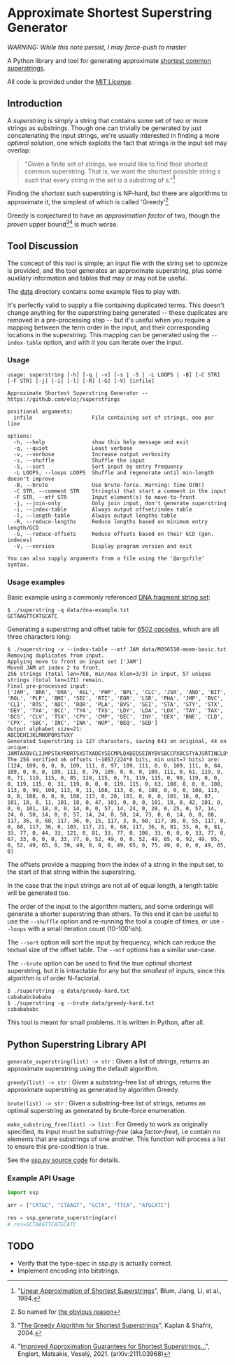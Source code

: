 # Approximate Shortest Superstring Generator

_WARNING: While this note persist, I may force-push to master_

A Python library and tool for generating approximate [shortest common superstrings](https://en.wikipedia.org/wiki/Shortest_common_supersequence#Shortest_common_superstring).

All code is provided under the [MIT License](LICENSE).

## Introduction

A _superstring_ is simply a string that contains some set of two or more strings as substrings. Though one
can trivially be generated by just concatenating the input strings, we're usually interested in finding
a more _optimal_ solution, one which exploits the fact that strings in the input set may overlap:

>"Given a finite set of strings, we would like to find their shortest common
>superstring. That is, we want the shortest possible string _s_ such that every
>string in the set is a substring of _s_."[^Blum1994]

Finding the _shortest_ such superstring is NP-hard, but there are algorithms to approximate it,
the simplest of which is called 'Greedy'[^wikiGreedy]

Greedy is conjectured to have an _approximation factor_ of two, though the _proven_ upper bound[^Kaplan2004][^Englert2021] is much worse.

## Tool Discussion

The concept of this tool is simple; an input file with the string set to optimize is provided, and the tool generates an approximate
superstring, plus some auxiliary information and tables that may or may not be useful.

The [data](data) directory contains some example files to play with.

It's perfectly valid to supply a file containing duplicated terms. This doesn't change anything for the superstring
being generated -- these duplicates are removed in a pre-processing step -- but it's useful when you require a mapping
between the term order in the input, and their corresponding locations in the superstring. This mapping can be generated
using the `--index-table` option, and with it you can iterate over the input.

<!--
This repository is an artifact of an ultimately failed experiment to see if superstrings could be used to size-optimize the
mnemonics table of a C64 assembler or disassembler. I may still write it up at some point, though that seems increasingly unlikely.
-->

### Usage

```console
usage: superstring [-h] [-q | -v] [-s | -S | -L LOOPS | -B] [-C STR] [-F STR] [-j] [-i] [-l] [-R] [-G] [-V] [infile]

Approximate Shortest Superstring Generator -- https://github.com/eloj/superstrings

positional arguments:
  infile                   File containing set of strings, one per line

options:
  -h, --help               show this help message and exit
  -q, --quiet              Least verbose
  -v, --verbose            Increase output verbosity
  -s, --shuffle            Shuffle the input
  -S, --sort               Sort input by entry frequency
  -L LOOPS, --loops LOOPS  Shuffle and regenerate until min-length doesn't improve
  -B, --brute              Use brute-force. Warning: Time O(N!)
  -C STR, --comment STR    String(s) that start a comment in the input
  -F STR, --mtf STR        Input element(s) to move-to-front
  -j, --join-only          Only join input, don't generate superstring
  -i, --index-table        Always output offset/index table
  -l, --length-table       Always output lengths table
  -R, --reduce-lengths     Reduce lengths based on minimum entry length/GCD
  -G, --reduce-offsets     Reduce offsets based on their GCD (gen. indeces)
  -V, --version            Display program version and exit

You can also supply arguments from a file using the '@argsfile' syntax.
```

### Usage examples

Basic example using a commonly referenced [DNA fragment string set](data/dna-example.txt):

```console
$ ./superstring -q data/dna-example.txt
GCTAAGTTCATGCATC
```

Generating a superstring and offset table for [6502 opcodes](data/MOS6510-mnem-basic.txt), which are all three characters long:

```console
$ ./superstring -v --index-table --mtf JAM data/MOS6510-mnem-basic.txt
Removing duplicates from input.
Applying move to front on input set ['JAM']
Moved JAM at index 2 to front.
256 strings (total len=768, min/max klen=3/3) in input, 57 unique strings (total len=171) remain.
Final pre-processed input:
['JAM', 'BRK', 'ORA', 'ASL', 'PHP', 'BPL', 'CLC', 'JSR', 'AND', 'BIT', 'ROL', 'PLP', 'BMI', 'SEC', 'RTI', 'EOR', 'LSR', 'PHA', 'JMP', 'BVC', 'CLI', 'RTS', 'ADC', 'ROR', 'PLA', 'BVS', 'SEI', 'STA', 'STY', 'STX', 'DEY', 'TXA', 'BCC', 'TYA', 'TXS', 'LDY', 'LDA', 'LDX', 'TAY', 'TAX', 'BCS', 'CLV', 'TSX', 'CPY', 'CMP', 'DEC', 'INY', 'DEX', 'BNE', 'CLD', 'CPX', 'SBC', 'INC', 'INX', 'NOP', 'BEQ', 'SED']
Output alphabet size=21:
ABCDEHIJKLMNOPQRSTVXY
Generated Superstring is 127 characters, saving 641 on original, 44 on unique:
JAMTAXBVCLIJMPSTAYRORTSXSTXADEYSECMPLDXBEQSEINYBVSBCCPXBCSTYAJSRTINCLDYBITXSEDECLCPYBPLPLABMINXNOPHPHADCLVBNEORASLSROLDANDEXBRK
The 256 verified ok offsets (~1057/224*8 bits, min unit=7 bits) are:
[124, 109, 0, 0, 0, 109, 111, 0, 97, 109, 111, 0, 0, 109, 111, 0, 84, 109, 0, 0, 0, 109, 111, 0, 79, 109, 0, 0, 0, 109, 111, 0, 61, 119, 0, 0, 71, 119, 115, 0, 85, 119, 115, 0, 71, 119, 115, 0, 90, 119, 0, 0, 0, 119, 115, 0, 31, 119, 0, 0, 0, 119, 115, 0, 63, 108, 0, 0, 0, 108, 113, 0, 99, 108, 113, 0, 11, 108, 113, 0, 6, 108, 0, 0, 0, 108, 113, 0, 8, 108, 0, 0, 0, 108, 113, 0, 20, 101, 0, 0, 0, 101, 18, 0, 87, 101, 18, 0, 11, 101, 18, 0, 47, 101, 0, 0, 0, 101, 18, 0, 42, 101, 0, 0, 0, 101, 18, 0, 0, 14, 0, 0, 57, 14, 24, 0, 28, 0, 25, 0, 57, 14, 24, 0, 50, 14, 0, 0, 57, 14, 24, 0, 58, 14, 73, 0, 0, 14, 0, 0, 68, 117, 36, 0, 68, 117, 36, 0, 15, 117, 3, 0, 68, 117, 36, 0, 55, 117, 0, 0, 68, 117, 36, 0, 103, 117, 21, 0, 68, 117, 36, 0, 81, 33, 0, 0, 81, 33, 77, 0, 44, 33, 121, 0, 81, 33, 77, 0, 106, 33, 0, 0, 0, 33, 77, 0, 67, 33, 0, 0, 0, 33, 77, 0, 52, 49, 0, 0, 52, 49, 65, 0, 92, 49, 95, 0, 52, 49, 65, 0, 39, 49, 0, 0, 0, 49, 65, 0, 75, 49, 0, 0, 0, 49, 65, 0]
```

The offsets provide a mapping from the index of a string in the input set, to the start of that string within the superstring.

In the case that the input strings are not all of equal length, a length table will be generated too.

The order of the input to the algorithm matters, and some orderings will generate a shorter superstring than others.
To this end it can be useful to use the `--shuffle` option and re-running the tool a couple of times, or use `--loops` with
a small iteration count (10-100'ish).

The `--sort` option will sort the input by frequency, which can reduce the textual size of the offset table.
The `--mtf` options has a similar use-case.

The `--brute` option can be used to find the true optimal shortest superstring, but it is intractable for any but the
_smallest_ of inputs, since this algorithm is of order N-factorial.

```console
$ ./superstring -q data/greedy-hard.txt
cabababcbababa
$ ./superstring -q --brute data/greedy-hard.txt
cababababc
```

This tool is meant for small problems. It is written in Python, after all.

## Python Superstring Library API

`generate_superstring(list) -> str`
: Given a list of strings, returns an approximate superstring using the default algorithm.

`greedy(list) -> str`
: Given a substring-free list of strings, returns the approximate superstring as generated by algorithm Greedy.

`brute(list) -> str`
: Given a substring-free list of strings, returns an optimal superstring as generated by brute-force enumeration.

`make_substring_free(list) -> list`
: For Greedy to work as originally specified, its input must be _substring-free_ (aka _factor-free_), i.e contain no elements that are substrings of one another. This function will process a list to ensure this pre-condition is true.

See the [ssp.py source code](ssp.py) for details.

### Example API Usage

```python
import ssp

arr = ["CATGC", "CTAAGT", "GCTA", "TTCA", "ATGCATC"]

res = ssp.generate_superstring(arr)
# res=GCTAAGTTCATGCATC
```

## TODO

* Verify that the type-spec in ssp.py is actually correct.
* Implement encoding into bitstrings.

[^wikiGreedy]: So named for [the obvious reason](https://en.wikipedia.org/wiki/Greedy_algorithm)
[^Blum1994]: "[Linear Approximation of Shortest Superstrings](https://ir.cwi.nl/pub/1422/1422D.pdf)", Blum, Jiang, Li, et al., 1994.
[^Kaplan2004]: "[The Greedy Algorithm for Shortest Superstrings](https://doi.org/10.1016/j.ipl.2004.09.012)", Kaplan & Shafrir, 2004.
[^Englert2021]: "[Improved Approximation Guarantees for Shortest Superstrings...](https://arxiv.org/abs/2111.03968)", Englert, Matsakis, Veselý, 2021. (arXiv:2111.03968)
